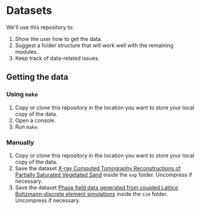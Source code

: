 # Datasets

We'll use this repository to:

1. Show the user how to get the data.
2. Suggest a folder structure that will work well with the remaining modules.
3. Keep track of data-related issues.

## Getting the data

### Using `make`

1. Copy or clone this repository in the location you want to store your local copy of the data.
2. Open a console.
3. Run `make`.

### Manually

1. Copy or clone this repository in the location you want to store your local copy of the data.
2. Save the dataset [X-ray Computed Tomography Reconstructions of Partially Saturated Vegetated Sand](https://doi.org/10.4121/21294510.v1) inside the `exp` folder. Uncompress if necessary.
3. Save the dataset [Phase field data generated from coupled Lattice Boltzmann-discrete element simulations](https://doi.org/10.4121/21272874.v1) inside the `sim` folder. Uncompress if necessary.
